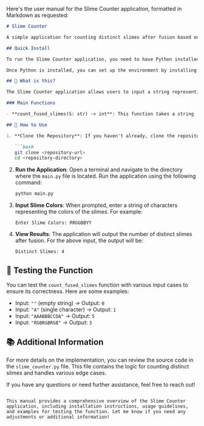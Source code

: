 Here's the user manual for the Slime Counter application, formatted in Markdown as requested:

```markdown
# Slime Counter

A simple application for counting distinct slimes after fusion based on their colors.

## Quick Install

To run the Slime Counter application, you need to have Python installed on your machine. You can download it from [python.org](https://www.python.org/downloads/).

Once Python is installed, you can set up the environment by installing the necessary dependencies. For this application, there are no external dependencies required beyond Python itself.

## 🤔 What is this?

The Slime Counter application allows users to input a string representing the colors of slimes. The application processes the input to count the number of distinct slimes after fusion, where slimes of the same color that are adjacent to each other are considered fused into one.

### Main Functions

- **count_fused_slimes(S: str) -> int**: This function takes a string `S` as input and returns the count of distinct slimes after fusion. It handles edge cases such as empty strings and single-character strings.

## 📖 How to Use

1. **Clone the Repository**: If you haven't already, clone the repository containing the Slime Counter application.

   ```bash
   git clone <repository-url>
   cd <repository-directory>
   ```

2. **Run the Application**: Open a terminal and navigate to the directory where the `main.py` file is located. Run the application using the following command:

   ```bash
   python main.py
   ```

3. **Input Slime Colors**: When prompted, enter a string of characters representing the colors of the slimes. For example:

   ```
   Enter Slime Colors: RRGGBBYY
   ```

4. **View Results**: The application will output the number of distinct slimes after fusion. For the above input, the output will be:

   ```
   Distinct Slimes: 4
   ```

## 🧪 Testing the Function

You can test the `count_fused_slimes` function with various input cases to ensure its correctness. Here are some examples:

- Input: `""` (empty string) → Output: `0`
- Input: `"A"` (single character) → Output: `1`
- Input: `"AAABBBCCDA"` → Output: `5`
- Input: `"RGBRGBRGB"` → Output: `3`

## 📚 Additional Information

For more details on the implementation, you can review the source code in the `slime_counter.py` file. This file contains the logic for counting distinct slimes and handles various edge cases.

If you have any questions or need further assistance, feel free to reach out!

```

This manual provides a comprehensive overview of the Slime Counter application, including installation instructions, usage guidelines, and examples for testing the function. Let me know if you need any adjustments or additional information!